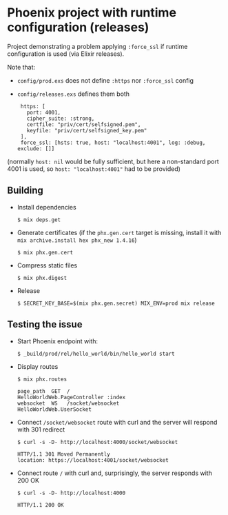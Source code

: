 # Phoenix project with runtime configuration (releases)

Project demonstrating a problem applying `:force_ssl` if runtime configuration is used (via Elixir releases).

Note that:

  * `config/prod.exs` does not define `:https` nor `:force_ssl` config
  * `config/releases.exs` defines them both

         https: [
           port: 4001,
           cipher_suite: :strong,
           certfile: "priv/cert/selfsigned.pem",
           keyfile: "priv/cert/selfsigned_key.pem"
         ],
         force_ssl: [hsts: true, host: "localhost:4001", log: :debug, exclude: []]

(normally `host: nil` would be fully sufficient, but here a non-standard port 4001 is used, so `host: "localhost:4001"` had to be provided)

## Building

  * Install dependencies

        $ mix deps.get

  * Generate certificates (if the `phx.gen.cert` target is missing, install it with `mix archive.install hex phx_new 1.4.16`)

        $ mix phx.gen.cert

  * Compress static files

        $ mix phx.digest

  * Release

        $ SECRET_KEY_BASE=$(mix phx.gen.secret) MIX_ENV=prod mix release

## Testing the issue

  * Start Phoenix endpoint with:

        $ _build/prod/rel/hello_world/bin/hello_world start

  * Display routes

        $ mix phx.routes

        page_path  GET  /                                      HelloWorldWeb.PageController :index
        websocket  WS   /socket/websocket                      HelloWorldWeb.UserSocket

  * Connect `/socket/websocket` route with curl and the server will respond with 301 redirect

        $ curl -s -D- http://localhost:4000/socket/websocket

        HTTP/1.1 301 Moved Permanently
        location: https://localhost:4001/socket/websocket

  * Connect route `/` with curl and, surprisingly, the server responds with 200 OK

        $ curl -s -D- http://localhost:4000

        HTTP/1.1 200 OK

